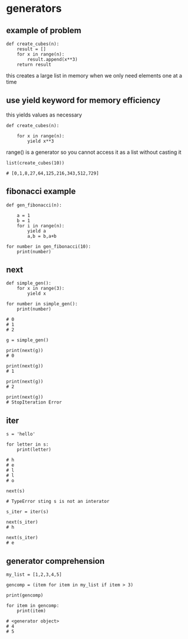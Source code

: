 # generators

## example of problem

```
def create_cubes(n):
	result = []
	for x in range(n):
		result.append(x**3)
	return result
```
this creates a large list in memory when we only need elements one at a time

## use yield keyword for memory efficiency

this yields values as necessary

```
def create_cubes(n):
	
	for x in range(n):
		yield x**3
```

range() is a generator so you cannot access it as a list without casting it

```
list(create_cubes(10))

# [0,1,8,27,64,125,216,343,512,729]
```

## fibonacci example

```
def gen_fibonacci(n):
	
	a = 1
	b = 1
	for i in range(n):
		yield a
		a,b = b,a+b

for number in gen_fibonacci(10):
	print(number)
```

## next

```
def simple_gen():
	for x in range(3):
		yield x

for number in simple_gen():
	print(number)

# 0
# 1
# 2

g = simple_gen()

print(next(g))
# 0

print(next(g))
# 1

print(next(g))
# 2

print(next(g))
# StopIteration Error
```

## iter

```
s = 'hello'

for letter in s:
	print(letter)

# h
# e
# l
# l
# o

next(s)

# TypeError sting s is not an interator

s_iter = iter(s)

next(s_iter)
# h

next(s_iter)
# e
```
## generator comprehension

```
my_list = [1,2,3,4,5]

gencomp = (item for item in my_list if item > 3)

print(gencomp)

for item in gencomp:
    print(item)

# <generator object>
# 4
# 5
```